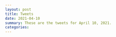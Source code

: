 ```yaml
---
layout: post
title: Tweets
date: 2021-04-10
summary: These are the tweets for April 10, 2021.
categories:
---
```


